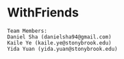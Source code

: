 # WithFriends

    Team Members:
    Daniel Sha (danielsha94@gmail.com)
    Kaile Ye (kaile.ye@stonybrook.edu)
    Yida Yuan (yida.yuan@stonybrook.edu)